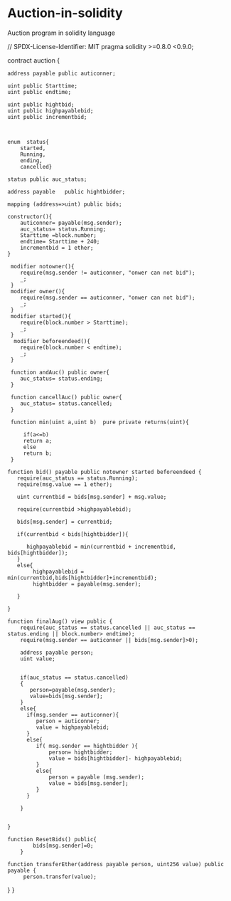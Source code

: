 # Auction-in-solidity
Auction program in solidity language

// SPDX-License-Identifier: MIT
pragma solidity >=0.8.0  <0.9.0;

contract auction {

    address payable public auticonner;

    uint public Starttime;
    uint public endtime;

    uint public hightbid;
    uint public highpayablebid;
    uint public incrementbid;



    enum  status{
        started,
        Running,
        ending,
        cancelled}
    
    status public auc_status;

    address payable   public hightbidder;

    mapping (address=>uint) public bids;

    constructor(){
        auticonner= payable(msg.sender);
        auc_status= status.Running; 
        Starttime =block.number;
        endtime= Starttime + 240;
        incrementbid = 1 ether;
    }

     modifier notowner(){
        require(msg.sender != auticonner, "onwer can not bid");
        _;
     }
     modifier owner(){
        require(msg.sender == auticonner, "onwer can not bid");
        _;
     }
     modifier started(){
        require(block.number > Starttime);
        _;
     }
      modifier beforeendeed(){
        require(block.number < endtime);
        _;
     }

     function andAuc() public owner{
        auc_status= status.ending;
     }

     function cancellAuc() public owner{
        auc_status= status.cancelled;
     }

     function min(uint a,uint b)  pure private returns(uint){

         if(a<=b)
         return a;
         else 
         return b;
     } 

    function bid() payable public notowner started beforeendeed {
       require(auc_status == status.Running);
       require(msg.value == 1 ether);

       uint currentbid = bids[msg.sender] + msg.value;

       require(currentbid >highpayablebid);

       bids[msg.sender] = currentbid;

       if(currentbid < bids[hightbidder]){

          highpayablebid = min(currentbid + incrementbid,  bids[hightbidder]);
       }
       else{
            highpayablebid = min(currentbid,bids[hightbidder]+incrementbid);
            hightbidder = payable(msg.sender);
       
       } 

    }

    function finalAug() view public {
        require(auc_status == status.cancelled || auc_status == status.ending || block.number> endtime);
        require(msg.sender == auticonner || bids[msg.sender]>0);

        address payable person;
        uint value;


        if(auc_status == status.cancelled)
        {
           person=payable(msg.sender);
           value=bids[msg.sender];
        }
        else{
          if(msg.sender == auticonner){
             person = auticonner;
             value = highpayablebid;
          }
          else{
             if( msg.sender == hightbidder ){
                 person= hightbidder;
                 value = bids[hightbidder]- highpayablebid;
             }
             else{
                 person = payable (msg.sender);
                 value = bids[msg.sender];
             }
          }

        }
        
        
    }

    function ResetBids() public{
            bids[msg.sender]=0;
        }     

    function transferEther(address payable person, uint256 value) public payable {
         person.transfer(value);
   }
}
